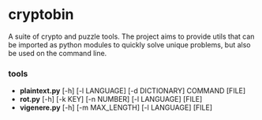# cryptobin

A suite of crypto and puzzle tools. The project aims to provide utils that can be imported as python modules to quickly solve unique problems, but also be used on the command line.

### tools

* **plaintext.py** [-h] [-l LANGUAGE] [-d DICTIONARY] COMMAND [FILE]
* **rot.py** [-h] [-k KEY] [-n NUMBER] [-l LANGUAGE] [FILE]
* **vigenere.py** [-h] [-m MAX_LENGTH] [-l LANGUAGE] [FILE]
